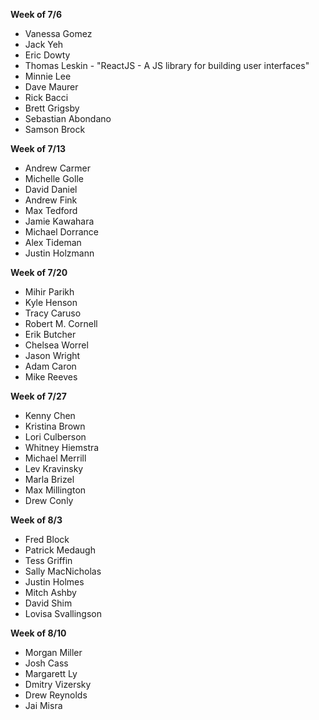 **Week of 7/6**

* Vanessa Gomez
* Jack Yeh
* Eric Dowty
* Thomas Leskin - "ReactJS - A JS library for building user interfaces"
* Minnie Lee
* Dave Maurer
* Rick Bacci
* Brett Grigsby
* Sebastian Abondano
* Samson Brock

**Week of 7/13**

* Andrew Carmer
* Michelle Golle
* David Daniel
* Andrew Fink
* Max Tedford
* Jamie Kawahara
* Michael Dorrance
* Alex Tideman
* Justin Holzmann

**Week of 7/20**

* Mihir Parikh
* Kyle Henson
* Tracy Caruso
* Robert M. Cornell
* Erik Butcher
* Chelsea Worrel
* Jason Wright
* Adam Caron
* Mike Reeves

**Week of 7/27**

* Kenny Chen
* Kristina Brown
* Lori Culberson
* Whitney Hiemstra
* Michael Merrill
* Lev Kravinsky
* Marla Brizel
* Max Millington
* Drew Conly

**Week of 8/3**

* Fred Block
* Patrick Medaugh
* Tess Griffin
* Sally MacNicholas
* Justin Holmes
* Mitch Ashby
* David Shim
* Lovisa Svallingson

**Week of 8/10**

* Morgan Miller
* Josh Cass
* Margarett Ly
* Dmitry Vizersky
* Drew Reynolds
* Jai Misra

